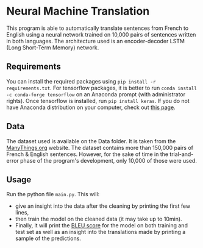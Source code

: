 # Neural Machine Translation
This program is able to automatically translate sentences from French to English using a neural network trained on 10,000 pairs of sentences written in both languages. The architecture used is an encoder-decoder LSTM (Long Short-Term Memory) network.

## Requirements
You can install the required packages using `pip install -r requirements.txt`. For tensorflow packages, it is better to run `conda install -c conda-forge tensorflow` on an Anaconda prompt (with administrator rights). Once tensorflow is installed, run `pip install keras`. If you do not have Anaconda distribution on your computer, check out [this page](https://www.tensorflow.org/install#anaconda_installation).

## Data
The dataset used is available on the Data folder. It is taken from the [ManyThings.org](http://www.manythings.org/anki/) website. The dataset contains more than 150,000 pairs of French & English sentences. However, for the sake of time in the trial-and-error phase of the program's development, only 10,000 of those were used.


## Usage
Run the python file `main.py`.
This will:
* give an insight into the data after the cleaning by printing the first few lines, 
* then train the model on the cleaned data (it may take up to 10min). 
* Finally, it will print the [BLEU score](https://en.wikipedia.org/wiki/BLEU) for the model on both training and test set as well as an insight into the translations made by printing a sample of the predictions. 
